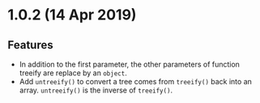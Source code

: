 1.0.2 (14 Apr 2019)
===================

Features
---------
- In addition to the first parameter, the other parameters of function treeify are replace by an `object`.
- Add `untreeify()` to convert a tree comes from `treeify()` back into an array.
  `untreeify()` is the inverse of `treeify()`.
